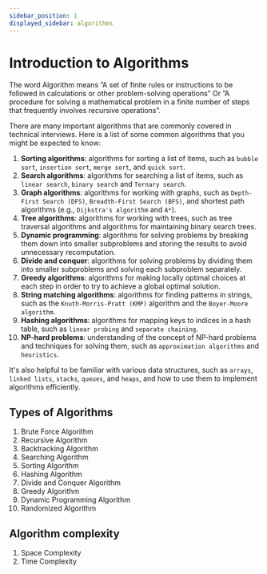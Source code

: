```yaml
---
sidebar_position: 1
displayed_sidebar: algorithms
---
```


# Introduction to Algorithms

The word Algorithm means ”A set of finite rules or instructions to be followed in calculations or other problem-solving operations” Or ”A procedure for solving a mathematical problem in a finite number of steps that frequently involves recursive operations”.

There are many important algorithms that are commonly covered in technical interviews. Here is a list of some common algorithms that you might be expected to know:

01. **Sorting algorithms**: algorithms for sorting a list of items, such as `bubble sort`, `insertion sort`, `merge sort`, and `quick sort`.
02. **Search algorithms**: algorithms for searching a list of items, such as `linear search`, `binary search` and `Ternary search`.
03. **Graph algorithms**: algorithms for working with graphs, such as `Depth-First Search (DFS)`, `Breadth-First Search (BFS)`, and shortest path algorithms (e.g., `Dijkstra's algorithm` and `A*`).
04. **Tree algorithms**: algorithms for working with trees, such as tree traversal algorithms and algorithms for maintaining binary search trees.
05. **Dynamic programming**: algorithms for solving problems by breaking them down into smaller subproblems and storing the results to avoid unnecessary recomputation.
06. **Divide and conquer**: algorithms for solving problems by dividing them into smaller subproblems and solving each subproblem separately.
07. **Greedy algorithms**: algorithms for making locally optimal choices at each step in order to try to achieve a global optimal solution.
08. **String matching algorithms**: algorithms for finding patterns in strings, such as the `Knuth-Morris-Pratt (KMP)` algorithm and the `Boyer-Moore algorithm`.
09. **Hashing algorithms**: algorithms for mapping keys to indices in a hash table, such as `linear probing` and `separate chaining`.
10. **NP-hard problems**: understanding of the concept of NP-hard problems and techniques for solving them, such as `approximation algorithms` and `heuristics`.

It's also helpful to be familiar with various data structures, such as `arrays`, `linked lists`, `stacks`, `queues`, and `heaps`, and how to use them to implement algorithms efficiently.

## Types of Algorithms
1. Brute Force Algorithm
2. Recursive Algorithm
3. Backtracking Algorithm
4. Searching Algorithm
5. Sorting Algorithm
6. Hashing Algorithm
7. Divide and Conquer Algorithm
8. Greedy Algorithm
9. Dynamic Programming Algorithm
10. Randomized Algorithm

## Algorithm complexity
1. Space Complexity
2. Time Complexity